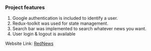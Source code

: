 ### Project features

1. Google authentication is included to identify a user.
2. Redux-toolkit was used for state management. 
3. Search bar was implemented to search whatever news you want.
4. User login & logout is available
    
Website Link: [RedNews](https://rednews.netlify.app/)
